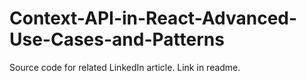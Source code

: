# Context-API-in-React-Advanced-Use-Cases-and-Patterns
Source code for related LinkedIn article. Link in readme.
